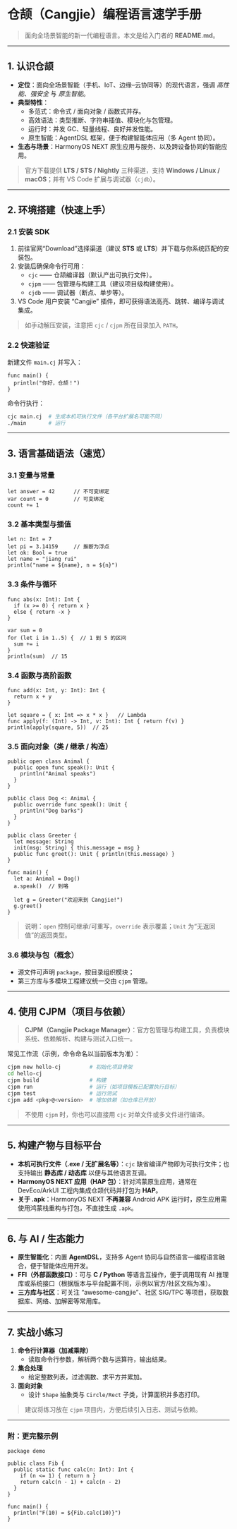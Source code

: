# 仓颉（Cangjie）编程语言速学手册

> 面向全场景智能的新一代编程语言。本文是给入门者的 **README.md**。

---

## 1. 认识仓颉

- **定位**：面向全场景智能（手机、IoT、边缘–云协同等）的现代语言，强调 *高性能*、*强安全* 与 *原生智能*。
- **典型特性**：
  - 多范式：命令式 / 面向对象 / 函数式并存。
  - 高效语法：类型推断、字符串插值、模块化与包管理。
  - 运行时：并发 GC、轻量线程、良好并发性能。
  - 原生智能：AgentDSL 框架，便于构建智能体应用（多 Agent 协同）。
- **生态与场景**：HarmonyOS NEXT 原生应用与服务、以及跨设备协同的智能应用。

> 官方下载提供 **LTS / STS / Nightly** 三种渠道，支持 **Windows / Linux / macOS**；并有 VS Code 扩展与调试器（`cjdb`）。

---

## 2. 环境搭建（快速上手）

### 2.1 安装 SDK
1. 前往官网“Download”选择渠道（建议 **STS** 或 **LTS**）并下载与你系统匹配的安装包。  
2. 安装后确保命令行可用：
   - `cjc` —— 仓颉编译器（默认产出可执行文件）。
   - `cjpm` —— 包管理与构建工具（建议项目级构建使用）。
   - `cjdb` —— 调试器（断点、单步等）。
3. VS Code 用户安装 “Cangjie” 插件，即可获得语法高亮、跳转、编译与调试集成。

> 如手动解压安装，注意把 `cjc` / `cjpm` 所在目录加入 `PATH`。

### 2.2 快速验证
新建文件 `main.cj` 并写入：
```cj
func main() {
  println("你好，仓颉！")
}
```
命令行执行：
```bash
cjc main.cj  # 生成本机可执行文件（各平台扩展名可能不同）
./main       # 运行
```

---

## 3. 语言基础语法（速览）

### 3.1 变量与常量
```cj
let answer = 42      // 不可变绑定
var count = 0        // 可变绑定
count += 1
```

### 3.2 基本类型与插值
```cj
let n: Int = 7
let pi = 3.14159     // 推断为浮点
let ok: Bool = true
let name = "jiang rui"
println("name = ${name}, n = ${n}")
```

### 3.3 条件与循环
```cj
func abs(x: Int): Int {
  if (x >= 0) { return x }
  else { return -x }
}

var sum = 0
for (let i in 1..5) {  // 1 到 5 的区间
  sum += i
}
println(sum)  // 15
```

### 3.4 函数与高阶函数
```cj
func add(x: Int, y: Int): Int {
  return x + y
}

let square = { x: Int => x * x }   // Lambda
func apply(f: (Int) -> Int, v: Int): Int { return f(v) }
println(apply(square, 5))  // 25
```

### 3.5 面向对象（类 / 继承 / 构造）
```cj
public open class Animal {
  public open func speak(): Unit {
    println("Animal speaks")
  }
}

public class Dog <: Animal {
  public override func speak(): Unit {
    println("Dog barks")
  }
}

public class Greeter {
  let message: String
  init(msg: String) { this.message = msg }
  public func greet(): Unit { println(this.message) }
}

func main() {
  let a: Animal = Dog()
  a.speak()  // 到咯

  let g = Greeter("欢迎来到 Cangjie!")
  g.greet()
}
```

> 说明：`open` 控制可继承/可重写，`override` 表示覆盖；`Unit` 为“无返回值”的返回类型。

### 3.6 模块与包（概念）
- 源文件可声明 `package`，按目录组织模块；
- 第三方库与多模块工程建议统一交由 `cjpm` 管理。

---

## 4. 使用 CJPM（项目与依赖）

> **CJPM（Cangjie Package Manager）**：官方包管理与构建工具，负责模块系统、依赖解析、构建与测试入口统一。

常见工作流（示例，命令命名以当前版本为准）：
```bash
cjpm new hello-cj         # 初始化项目骨架
cd hello-cj
cjpm build                # 构建
cjpm run                  # 运行（如项目模板已配置执行目标）
cjpm test                 # 运行测试
cjpm add <pkg>@<version>  # 增加依赖（如仓库已开放）
```

> 不使用 `cjpm` 时，你也可以直接用 `cjc` 对单文件或多文件进行编译。

---

## 5. 构建产物与目标平台

- **本机可执行文件（.exe / 无扩展名等）**：`cjc` 缺省编译产物即为可执行文件；也支持输出 **静态库 / 动态库** 以便与其他语言互调。
- **HarmonyOS NEXT 应用（HAP 包）**：针对鸿蒙原生应用，通常在 DevEco/ArkUI 工程内集成仓颉代码并打包为 **HAP**。
- **关于 .apk**：HarmonyOS NEXT **不再兼容** Android APK 运行时，原生应用需使用鸿蒙栈重构与打包，不直接生成 `.apk`。

---

## 6. 与 AI / 生态能力

- **原生智能化**：内置 **AgentDSL**，支持多 Agent 协同与自然语言—编程语言融合，便于智能体应用开发。
- **FFI（外部函数接口）**：可与 **C / Python** 等语言互操作，便于调用现有 AI 推理库或系统接口（根据版本与平台配置不同，示例以官方/社区文档为准）。
- **三方库与社区**：可关注 “awesome-cangjie”、社区 SIG/TPC 等项目，获取数据库、网络、加解密等常用库。

---

## 7. 实战小练习

1) **命令行计算器（加减乘除）**  
   - 读取命令行参数，解析两个数与运算符，输出结果。  
2) **集合处理**  
   - 给定整数列表，过滤偶数、求平方并累加。  
3) **面向对象**  
   - 设计 `Shape` 抽象类与 `Circle/Rect` 子类，计算面积并多态打印。  

> 建议将练习放在 `cjpm` 项目内，方便后续引入日志、测试与依赖。

---

### 附：更完整示例

```cj
package demo

public class Fib {
  public static func calc(n: Int): Int {
    if (n <= 1) { return n }
    return calc(n - 1) + calc(n - 2)
  }
}

func main() {
  println("F(10) = ${Fib.calc(10)}")
}
```
